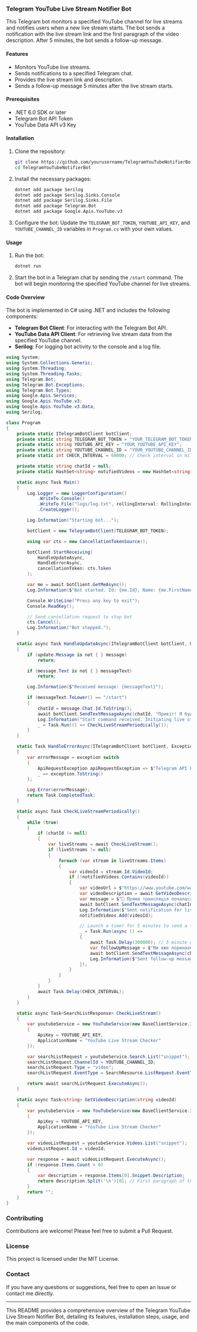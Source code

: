 ### Telegram YouTube Live Stream Notifier Bot

This Telegram bot monitors a specified YouTube channel for live streams and notifies users when a new live stream starts. The bot sends a notification with the live stream link and the first paragraph of the video description. After 5 minutes, the bot sends a follow-up message.

#### Features
- Monitors YouTube live streams.
- Sends notifications to a specified Telegram chat.
- Provides the live stream link and description.
- Sends a follow-up message 5 minutes after the live stream starts.

#### Prerequisites
- .NET 6.0 SDK or later
- Telegram Bot API Token
- YouTube Data API v3 Key

#### Installation
1. Clone the repository:
   ```bash
   git clone https://github.com/yourusername/TelegramYouTubeNotifierBot.git
   cd TelegramYouTubeNotifierBot
   ```

2. Install the necessary packages:
   ```bash
   dotnet add package Serilog
   dotnet add package Serilog.Sinks.Console
   dotnet add package Serilog.Sinks.File
   dotnet add package Telegram.Bot
   dotnet add package Google.Apis.YouTube.v3
   ```

3. Configure the bot:
   Update the `TELEGRAM_BOT_TOKEN`, `YOUTUBE_API_KEY`, and `YOUTUBE_CHANNEL_ID` variables in `Program.cs` with your own values.

#### Usage
1. Run the bot:
   ```bash
   dotnet run
   ```

2. Start the bot in a Telegram chat by sending the `/start` command. The bot will begin monitoring the specified YouTube channel for live streams.

#### Code Overview
The bot is implemented in C# using .NET and includes the following components:
- **Telegram Bot Client**: For interacting with the Telegram Bot API.
- **YouTube Data API Client**: For retrieving live stream data from the specified YouTube channel.
- **Serilog**: For logging bot activity to the console and a log file.

```csharp
using System;
using System.Collections.Generic;
using System.Threading;
using System.Threading.Tasks;
using Telegram.Bot;
using Telegram.Bot.Exceptions;
using Telegram.Bot.Types;
using Google.Apis.Services;
using Google.Apis.YouTube.v3;
using Google.Apis.YouTube.v3.Data;
using Serilog;

class Program
{
    private static ITelegramBotClient botClient;
    private static string TELEGRAM_BOT_TOKEN = "YOUR_TELEGRAM_BOT_TOKEN";
    private static string YOUTUBE_API_KEY = "YOUR_YOUTUBE_API_KEY";
    private static string YOUTUBE_CHANNEL_ID = "YOUR_YOUTUBE_CHANNEL_ID";
    private static int CHECK_INTERVAL = 60000; // Check interval in milliseconds

    private static string chatId = null;
    private static HashSet<string> notifiedVideos = new HashSet<string>();

    static async Task Main()
    {
        Log.Logger = new LoggerConfiguration()
            .WriteTo.Console()
            .WriteTo.File("logs/log.txt", rollingInterval: RollingInterval.Day)
            .CreateLogger();

        Log.Information("Starting bot...");

        botClient = new TelegramBotClient(TELEGRAM_BOT_TOKEN);

        using var cts = new CancellationTokenSource();

        botClient.StartReceiving(
            HandleUpdateAsync,
            HandleErrorAsync,
            cancellationToken: cts.Token
        );

        var me = await botClient.GetMeAsync();
        Log.Information($"Bot started. Id: {me.Id}, Name: {me.FirstName}");

        Console.WriteLine("Press any key to exit");
        Console.ReadKey();

        // Send cancellation request to stop bot
        cts.Cancel();
        Log.Information("Bot stopped.");
    }

    static async Task HandleUpdateAsync(ITelegramBotClient botClient, Update update, CancellationToken cancellationToken)
    {
        if (update.Message is not { } message)
            return;

        if (message.Text is not { } messageText)
            return;

        Log.Information($"Received message: {messageText}");

        if (messageText.ToLower() == "/start")
        {
            chatId = message.Chat.Id.ToString();
            await botClient.SendTextMessageAsync(chatId, "Привіт! Я буду повідомляти вас про нові трансляції на каналі Beyond.");
            Log.Information("Start command received. Initiating live stream checks.");
            _ = Task.Run(() => CheckLiveStreamPeriodically());
        }
    }

    static Task HandleErrorAsync(ITelegramBotClient botClient, Exception exception, CancellationToken cancellationToken)
    {
        var errorMessage = exception switch
        {
            ApiRequestException apiRequestException => $"Telegram API Error:\n[{apiRequestException.ErrorCode}]\n{apiRequestException.Message}",
            _ => exception.ToString()
        };

        Log.Error(errorMessage);
        return Task.CompletedTask;
    }

    static async Task CheckLiveStreamPeriodically()
    {
        while (true)
        {
            if (chatId != null)
            {
                var liveStreams = await CheckLiveStream();
                if (liveStreams != null)
                {
                    foreach (var stream in liveStreams.Items)
                    {
                        var videoId = stream.Id.VideoId;
                        if (!notifiedVideos.Contains(videoId))
                        {
                            var videoUrl = $"https://www.youtube.com/watch?v={videoId}";
                            var videoDescription = await GetVideoDescription(videoId);
                            var message = $"🔴 Пряма трансляція почалася: {videoUrl}\n\n{videoDescription}";
                            await botClient.SendTextMessageAsync(chatId, message);
                            Log.Information($"Sent notification for live stream: {videoUrl}");
                            notifiedVideos.Add(videoId);

                            // Launch a timer for 5 minutes to send a follow-up message
                            _ = Task.Run(async () =>
                            {
                                await Task.Delay(300000); // 5 minute delay (300000 ms)
                                var followUpMessage = $"Ми вже поринаємо в глибини приватності, ти з нами? {videoUrl}";
                                await botClient.SendTextMessageAsync(chatId, followUpMessage);
                                Log.Information($"Sent follow-up message for live stream: {videoUrl}");
                            });
                        }
                    }
                }
            }
            await Task.Delay(CHECK_INTERVAL);
        }
    }

    static async Task<SearchListResponse> CheckLiveStream()
    {
        var youtubeService = new YouTubeService(new BaseClientService.Initializer()
        {
            ApiKey = YOUTUBE_API_KEY,
            ApplicationName = "YouTube Live Stream Checker"
        });

        var searchListRequest = youtubeService.Search.List("snippet");
        searchListRequest.ChannelId = YOUTUBE_CHANNEL_ID;
        searchListRequest.Type = "video";
        searchListRequest.EventType = SearchResource.ListRequest.EventTypeEnum.Live;

        return await searchListRequest.ExecuteAsync();
    }

    static async Task<string> GetVideoDescription(string videoId)
    {
        var youtubeService = new YouTubeService(new BaseClientService.Initializer()
        {
            ApiKey = YOUTUBE_API_KEY,
            ApplicationName = "YouTube Live Stream Checker"
        });

        var videoListRequest = youtubeService.Videos.List("snippet");
        videoListRequest.Id = videoId;

        var response = await videoListRequest.ExecuteAsync();
        if (response.Items.Count > 0)
        {
            var description = response.Items[0].Snippet.Description;
            return description.Split('\n')[0]; // First paragraph of the description
        }
        return "";
    }
}
```

### Contributing
Contributions are welcome! Please feel free to submit a Pull Request.

### License
This project is licensed under the MIT License.

### Contact
If you have any questions or suggestions, feel free to open an issue or contact me directly.

---

This README provides a comprehensive overview of the Telegram YouTube Live Stream Notifier Bot, detailing its features, installation steps, usage, and the main components of the code.
